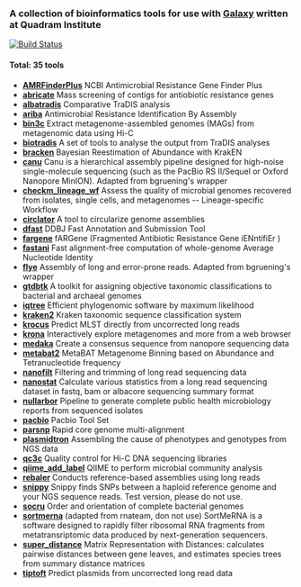 
### A collection of bioinformatics tools for use with [Galaxy](https://galaxyproject.org/) written at Quadram Institute

[![Build Status](https://travis-ci.com/quadram-institute-bioscience/galaxy-tools.svg?branch=master)](https://travis-ci.com/quadram-institute-bioscience/galaxy-tools)

#### Total: 35 tools
- **[AMRFinderPlus](https://github.com/ncbi/amr/)** NCBI Antimicrobial Resistance Gene Finder Plus
- **[abricate](https://github.com/tseemann/abricate)** Mass screening of contigs for antiobiotic resistance genes
- **[albatradis](https://github.com/quadram-institute-bioscience/galaxy-tools)** Comparative TraDIS analysis
- **[ariba](https://github.com/quadram-institute-bioscience/galaxy-tools)** Antimicrobial Resistance Identification By Assembly
- **[bin3c](https://github.com/cerebis/bin3C)** Extract metagenome-assembled genomes (MAGs) from metagenomic data using Hi-C
- **[biotradis](https://github.com/quadram-institute-bioscience/galaxy-tools)** A set of tools to analyse the output from TraDIS analyses
- **[bracken](https://github.com/quadram-institute-bioscience/galaxy-tools)** Bayesian Reestimation of Abundance with KrakEN
- **[canu](https://github.com/marbl/canu)** Canu is a hierarchical assembly pipeline designed for high-noise single-molecule sequencing (such as the PacBio RS II/Sequel or Oxford Nanopore MinION). Adapted from bgruening's wrapper
- **[checkm_lineage_wf](https://github.com/Ecogenomics/CheckM)** Assess the quality of microbial genomes recovered from isolates, single cells, and metagenomes -- Lineage-specific Workflow
- **[circlator](https://sanger-pathogens.github.io/circlator/)** A tool to circularize genome assemblies
- **[dfast](https://github.com/nigyta/dfast_core)** DDBJ Fast Annotation and Submission Tool
- **[fargene](https://github.com/fannyhb/fargene)** fARGene (Fragmented Antibiotic Resistance Gene iENntifiEr )
- **[fastani](https://github.com/ParBLiSS/FastANI)** Fast alignment-free computation of whole-genome Average Nucleotide Identity
- **[flye](https://github.com/fenderglass/Flye/)** Assembly of long and error-prone reads. Adapted from bgruening's wrapper
- **[gtdbtk](https://github.com/Ecogenomics/GTDBTk)** A toolkit for assigning objective taxonomic classifications to bacterial  and archaeal genomes
- **[iqtree](http://www.iqtree.org/)** Efficient phylogenomic software by maximum likelihood
- **[kraken2](https://github.com/quadram-institute-bioscience/galaxy-tools)** Kraken taxonomic sequence classification system
- **[krocus](https://github.com/quadram-institute-bioscience/galaxy-tools)** Predict MLST directly from uncorrected long reads
- **[krona](https://github.com/marbl/Krona/)** Interactively explore metagenomes and more from a web browser
- **[medaka](https://github.com/nanoporetech/medaka)** Create a consensus sequence from nanopore sequencing data
- **[metabat2](https://bitbucket.org/berkeleylab/metabat)** MetaBAT Metagenome Binning based on Abundance and Tetranucleotide frequency
- **[nanofilt](https://github.com/wdecoster/nanofilt)** Filtering and trimming of long read sequencing data
- **[nanostat](https://github.com/wdecoster/nanostat)** Calculate various statistics from a long read sequencing dataset in fastq, bam or albacore sequencing summary format
- **[nullarbor](https://github.com/tseemann/nullarbor)** Pipeline to generate complete public health microbiology reports from sequenced isolates
- **[pacbio](https://github.com/PacificBiosciences)** Pacbio Tool Set
- **[parsnp](https://harvest.readthedocs.io)** Rapid core genome multi-alignment
- **[plasmidtron](https://github.com/sanger-pathogens/plasmidtron)** Assembling the cause of phenotypes and genotypes from NGS data
- **[qc3c](https://github.com/cerebis/qc3C)** Quality control for Hi-C DNA sequencing libraries
- **[qiime_add_label](http://www.qiime.org)** QIIME to perform microbial community analysis
- **[rebaler](https://github.com/rrwick/Rebaler)** Conducts reference-based assemblies using long reads
- **[snippy](https://github.com/quadram-institute-bioscience/galaxy-tools)** Snippy finds SNPs between a haploid reference genome and your NGS sequence reads. Test version, please do not use.
- **[socru](https://github.com/quadram-institute-bioscience/galaxy-tools)** Order and orientation of complete bacterial genomes
- **[sortmerna](http://bioinfo.lifl.fr/RNA/sortmerna/)** (adapted from rnateam, don not use) SortMeRNA is a software designed to rapidly filter ribosomal RNA fragments from metatransriptomic data produced by next-generation sequencers.
- **[super_distance](https://github.com/quadram-institute-bioscience/super_distance)** Matrix Representation with Distances: calculates pairwise distances between gene leaves, and estimates species trees from summary distance matrices
- **[tiptoft](https://github.com/quadram-institute-bioscience/galaxy-tools)** Predict plasmids from uncorrected long read data
